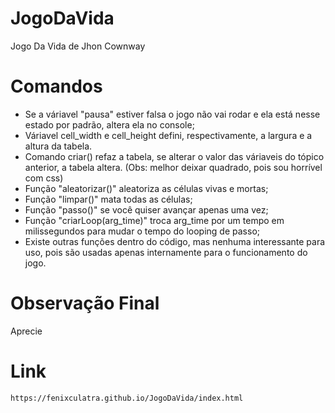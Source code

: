 # JogoDaVida
Jogo Da Vida de Jhon Cownway

# Comandos
- Se a váriavel "pausa" estiver falsa o jogo não vai rodar e ela está nesse estado por padrão, altera ela no console;
- Váriavel cell_width e cell_height defini, respectivamente, a largura e a altura da tabela.
- Comando criar() refaz a tabela, se alterar o valor das váriaveis do tópico anterior, a tabela altera. (Obs: melhor deixar quadrado, pois sou horrível com css)
- Função "aleatorizar()" aleatoriza as células vivas e mortas;
- Função "limpar()" mata todas as células;
- Função "passo()" se você quiser avançar apenas uma vez;
- Função "criarLoop(arg_time)" troca arg_time por um tempo em milissegundos para mudar o tempo do looping de passo;
- Existe outras funções dentro do código, mas nenhuma interessante para uso, pois são usadas apenas internamente para o funcionamento do jogo.

# Observação Final
Aprecie

# Link
```
https://fenixculatra.github.io/JogoDaVida/index.html
```
